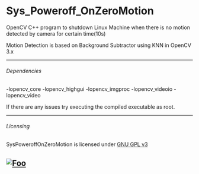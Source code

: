 # Sys_Poweroff_OnZeroMotion
OpenCV C++ program to shutdown Linux Machine when there is no motion detected by camera for certain time(10s)

Motion Detection is based on Background Subtractor using KNN in OpenCV 3.x

---
###### Dependencies 
-lopencv_core -lopencv_highgui -lopencv_imgproc -lopencv_videoio -lopencv_video

If there are any issues try executing the compiled executable as root.

---
###### Licensing
SysPoweroffOnZeroMotion is licensed under [GNU GPL v3](https://github.com/JairajJangle/SysPoweroffOnZeroMotion/edit/master/LICENSE)

[![Foo](https://www.gnu.org/graphics/gplv3-with-text-136x68.png)](https://github.com/JairajJangle/SysPoweroffOnZeroMotion/edit/master/LICENSE)
---
